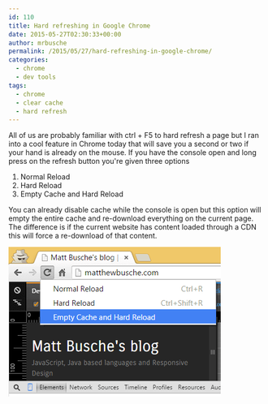 ```yaml
---
id: 110
title: Hard refreshing in Google Chrome
date: 2015-05-27T02:30:33+00:00
author: mrbusche
permalink: /2015/05/27/hard-refreshing-in-google-chrome/
categories:
  - chrome
  - dev tools
tags:
  - chrome
  - clear cache
  - hard refresh
---
```


All of us are probably familiar with ctrl + F5 to hard refresh a page but I ran into a cool feature in Chrome today that will save you a second or two if your hand is already on the mouse. If you have the console open and long press on the refresh button you're given three options

1. Normal Reload
2. Hard Reload
3. Empty Cache and Hard Reload

You can already disable cache while the console is open but this option will empty the entire cache and re-download everything on the current page. The difference is if the current website has content loaded through a CDN this will force a re-download of that content.

 <img src="./chromerefresh.png" alt="chromerefresh" />

